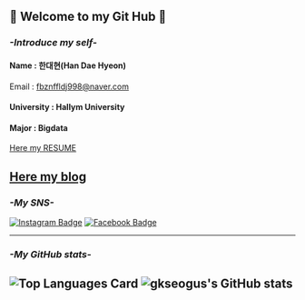 ## 👋 Welcome to my Git Hub 👋
### *-Introduce my self-*
<h4> Name : 한대현(Han Dae Hyeon) </h4>

Email : <fbznffldj998@naver.com> 

<h4> University : Hallym University </h4>
<h4> Major : Bigdata </h4>

[Here my RESUME][resume]


[Here my blog][blog]
-----------------------

### *-My SNS-*
[![Instagram Badge](https://img.shields.io/badge/-Instagram-dd2a7b?style=flat-square&logo=instagram&logoColor=white&link=https://www.instagram.com/hf1_00/)](https://www.instagram.com/dae_hyeon00/)
[![Facebook Badge](https://img.shields.io/badge/-Facebook-1877f2?style=flat-square&logo=facebook&logoColor=white&link=https://www.facebook.com/profile.php?id=100007702273888)](https://www.facebook.com/profile.php?id=100007702273888) 

-----------------------

### *-My GitHub stats-*
![Top Languages Card](https://github-readme-stats.vercel.app/api/top-langs/?username=gkseogus&layout=compact&theme=tokyonight)
![gkseogus's GitHub stats](https://github-readme-stats.vercel.app/api?username=gkseogus&show_icons=true&theme=radical)
-----------------------

[resume]: https://github.com/gkseogus/RESUME
[study blog]: https://gkseogus-cs.tistory.com/
[blog]: https://han-portfolio.com/
